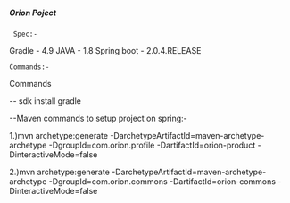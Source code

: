 ##### Orion Poject #######
     
     Spec:-

Gradle         - 4.9
JAVA           - 1.8
Spring boot    - 2.0.4.RELEASE

    Commands:-
    
Commands

-- sdk install gradle


--Maven commands to  setup  project on  spring:-

1.)mvn archetype:generate -DarchetypeArtifactId=maven-archetype-archetype -DgroupId=com.orion.profile -DartifactId=orion-product -DinteractiveMode=false


2.)mvn archetype:generate -DarchetypeArtifactId=maven-archetype-archetype -DgroupId=com.orion.commons -DartifactId=orion-commons -DinteractiveMode=false
    
